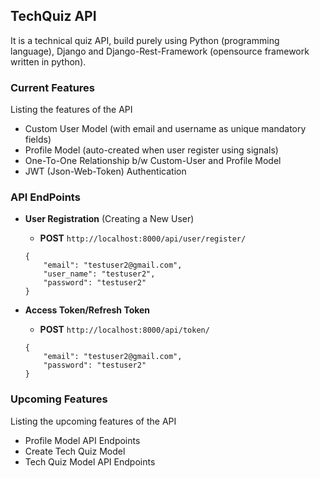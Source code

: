 ## TechQuiz API

It is a technical quiz API, build purely using Python (programming language), Django and Django-Rest-Framework (opensource framework written in python).

### Current Features
Listing the features of the API
- Custom User Model (with email and username as unique mandatory fields)
- Profile Model (auto-created when user register using signals)
- One-To-One Relationship b/w Custom-User and Profile Model
- JWT (Json-Web-Token) Authentication 

### API EndPoints

- <b>User Registration</b> (Creating a New User)
    - <b>POST</b> 
    ```http://localhost:8000/api/user/register/```
    ```
    {
        "email": "testuser2@gmail.com",
        "user_name": "testuser2",
        "password": "testuser2"
    }
    ```

- <b>Access Token/Refresh Token</b>
    - <b>POST</b> 
    ```http://localhost:8000/api/token/```
    ```
    {
        "email": "testuser2@gmail.com",
        "password": "testuser2"
    }   
    ```

### Upcoming Features
Listing the upcoming features of the API
- Profile Model API Endpoints
- Create Tech Quiz Model
- Tech Quiz Model API Endpoints

